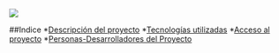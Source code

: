 <p align="left">
   <img src="https://img.shields.io/badge/STATUS-EN%20DESAROLLO-green">
   </p>

##Indice
*[Descripción del proyecto](#descripción-del-proyecto)
*[Tecnologías utilizadas](#tecnologías-utilizadas)
*[Acceso al proyecto](#acceso-proyecto)
*[Personas-Desarrolladores del Proyecto](#personas-desarrolladores)
